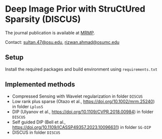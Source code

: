 # Deep Image Prior with StruCtUred Sparsity (DISCUS)
The journal publication is available at [MRMP](https://link.springer.com/article/10.1007/s10334-025-01257-z). 

Contact: sultan.47@osu.edu, rizwan.ahmad@osumc.edu
## Setup
Install the required packages and build environment using `requirements.txt`

## Implemented methods
- Compressed Sensing with Wavelet regularization in folder `DISCUS`
- Low rank plus sparse (Otazo et al., https://doi.org/10.1002/mrm.25240) in folder `LplusS`
- DIP (Ulyanov et al., https://doi.org/10.1109/CVPR.2018.00984) in folder `DISCUS`
- Self guided DIP (Bell et al., https://doi.org/10.1109/ICASSP49357.2023.10096631) in folder `SG-DIP`
- DISCUS in folder `DISCUS`


